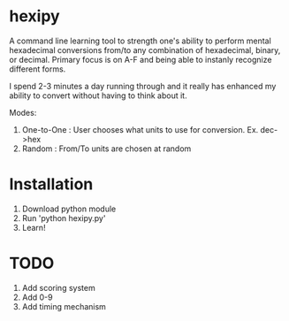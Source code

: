 hexipy
======

A command line learning tool to strength one's ability to perform mental hexadecimal conversions from/to any combination of hexadecimal, binary, or decimal. Primary focus is on A-F and being able to instanly recognize different forms.

I spend 2-3 minutes a day running through and it really has enhanced my ability to convert without having to think about it.

Modes:
  1. One-to-One : User chooses what units to use for conversion. Ex. dec->hex
  2. Random     : From/To units are chosen at random

Installation
============
  1. Download python module
  2. Run 'python hexipy.py'
  3. Learn!

TODO
====
  1. Add scoring system
  2. Add 0-9
  3. Add timing mechanism
